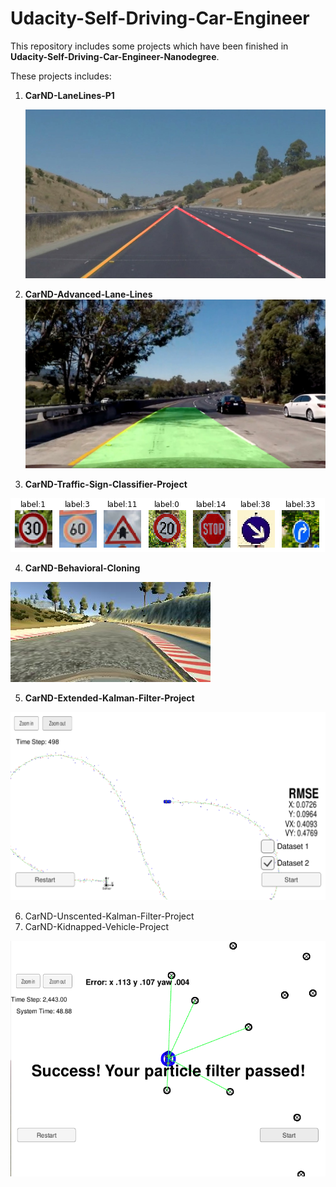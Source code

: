 # Udacity-Self-Driving-Car-Engineer
This repository includes some projects which have been finished in **Udacity-Self-Driving-Car-Engineer-Nanodegree**. 



These projects includes:

1. **CarND-LaneLines-P1**

   ![7.whiteCarLaneSwitch](./1.CarND-LaneLines-P1/writeup_picture/7.whiteCarLaneSwitch.jpg)

2. **CarND-Advanced-Lane-Lines**![7.test5](./2.CarND-Advanced-Lane-Lines/output_images/7.test5.jpg)

3. **CarND-Traffic-Sign-Classifier-Project**

  ![3](./3.CarND-Traffic-Sign-Classifier-Project/writeup_pic/3.png)

4. **CarND-Behavioral-Cloning**

![1.color_image](./4.CarND-Behavioral-Cloning-P3/writeup_pic/1.color_image.jpg)

5. **CarND-Extended-Kalman-Filter-Project**

![dataset2_result](./5.CarND-Extended-Kalman-Filter-Project/readme_pic/dataset2_result.png)

6. CarND-Unscented-Kalman-Filter-Project
7. CarND-Kidnapped-Vehicle-Project

![result](./7.CarND-Kidnapped-Vehicle-Project/pic/result.png)